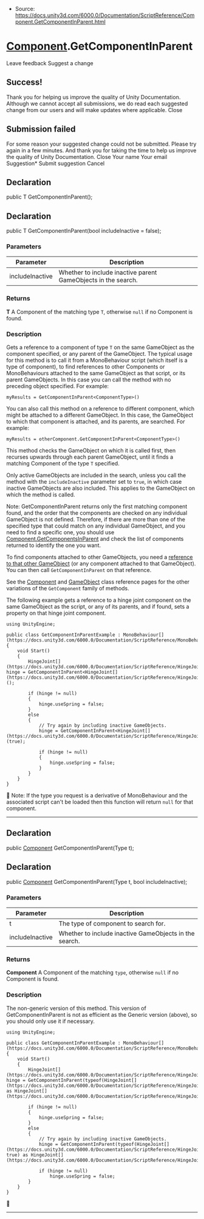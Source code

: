 * Source: https://docs.unity3d.com/6000.0/Documentation/ScriptReference/Component.GetComponentInParent.html

#  [Component](https://docs.unity3d.com/6000.0/Documentation/ScriptReference/Component.html).GetComponentInParent
Leave feedback
Suggest a change
## Success!
Thank you for helping us improve the quality of Unity Documentation. Although we cannot accept all submissions, we do read each suggested change from our users and will make updates where applicable.
Close
## Submission failed
For some reason your suggested change could not be submitted. Please <a>try again</a> in a few minutes. And thank you for taking the time to help us improve the quality of Unity Documentation.
Close
Your name Your email Suggestion* Submit suggestion
Cancel
## Declaration
public T GetComponentInParent(); 
## Declaration
public T GetComponentInParent(bool includeInactive = false); 
### Parameters
Parameter | Description  
---|---  
includeInactive | Whether to include inactive parent GameObjects in the search.  
### Returns
**T** A Component of the matching type `T`, otherwise `null` if no Component is found. 
### Description
Gets a reference to a component of type `T` on the same GameObject as the component specified, or any parent of the GameObject.
The typical usage for this method is to call it from a MonoBehaviour script (which itself is a type of component), to find references to other Components or MonoBehaviours attached to the same GameObject as that script, or its parent GameObjects. In this case you can call the method with no preceding object specified. For example:  
  
`myResults = GetComponentInParent<ComponentType>()`  
  
You can also call this method on a reference to different component, which might be attached to a different GameObject. In this case, the GameObject to which that component is attached, and its parents, are searched. For example:  
  
`myResults = otherComponent.GetComponentInParent<ComponentType>()`  
  
This method checks the GameObject on which it is called first, then recurses upwards through each parent GameObject, until it finds a matching Component of the type `T` specified.  
  
Only active GameObjects are included in the search, unless you call the method with the `includeInactive` parameter set to `true`, in which case inactive GameObjects are also included. This applies to the GameObject on which the method is called.  
  
Note: GetComponentInParent returns only the first matching component found, and the order that the components are checked on any individual GameObject is not defined. Therefore, if there are more than one of the specified type that could match on any individual GameObject, and you need to find a specific one, you should use [Component.GetComponentsInParent](https://docs.unity3d.com/6000.0/Documentation/ScriptReference/Component.GetComponentsInParent.html) and check the list of components returned to identify the one you want.  
  
To find components attached to other GameObjects, you need a [reference to that other GameObject](https://docs.unity3d.com/6000.0/Documentation/Manual/class-GameObject.html#AccessingOtherGameObjects) (or any component attached to that GameObject). You can then call `GetComponentInParent` on that reference.  
  
See the [Component](https://docs.unity3d.com/6000.0/Documentation/ScriptReference/Component.html) and [GameObject](https://docs.unity3d.com/6000.0/Documentation/ScriptReference/GameObject.html) class reference pages for the other variations of the `GetComponent` family of methods.  
  
The following example gets a reference to a hinge joint component on the same GameObject as the script, or any of its parents, and if found, sets a property on that hinge joint component.
```
using UnityEngine;  
  
public class GetComponentInParentExample : MonoBehaviour[](https://docs.unity3d.com/6000.0/Documentation/ScriptReference/MonoBehaviour.html)
{
    void Start()
    {
        HingeJoint[](https://docs.unity3d.com/6000.0/Documentation/ScriptReference/HingeJoint.html) hinge = GetComponentInParent<HingeJoint[](https://docs.unity3d.com/6000.0/Documentation/ScriptReference/HingeJoint.html)>();  
  
        if (hinge != null)
        {
            hinge.useSpring = false;
        }
        else
        {
            // Try again by including inactive GameObjects.
            hinge = GetComponentInParent<HingeJoint[](https://docs.unity3d.com/6000.0/Documentation/ScriptReference/HingeJoint.html)>(true);  
  
            if (hinge != null)
            {
                hinge.useSpring = false;
            }
        }
    }
}
```

Note: If the type you request is a derivative of MonoBehaviour and the associated script can't be loaded then this function will return `null` for that component.
* * *
## Declaration
public [Component](https://docs.unity3d.com/6000.0/Documentation/ScriptReference/Component.html) GetComponentInParent(Type t); 
## Declaration
public [Component](https://docs.unity3d.com/6000.0/Documentation/ScriptReference/Component.html) GetComponentInParent(Type t, bool includeInactive); 
### Parameters
Parameter | Description  
---|---  
t | The type of component to search for.  
includeInactive | Whether to include inactive GameObjects in the search.  
### Returns
**Component** A Component of the matching `type`, otherwise `null` if no Component is found. 
### Description
The non-generic version of this method.
This version of GetComponentInParent is not as efficient as the Generic version (above), so you should only use it if necessary.
```
using UnityEngine;  
  
public class GetComponentInParentExample : MonoBehaviour[](https://docs.unity3d.com/6000.0/Documentation/ScriptReference/MonoBehaviour.html)
{
    void Start()
    {
        HingeJoint[](https://docs.unity3d.com/6000.0/Documentation/ScriptReference/HingeJoint.html) hinge = GetComponentInParent(typeof(HingeJoint[](https://docs.unity3d.com/6000.0/Documentation/ScriptReference/HingeJoint.html))) as HingeJoint[](https://docs.unity3d.com/6000.0/Documentation/ScriptReference/HingeJoint.html);  
  
        if (hinge != null)
        {
            hinge.useSpring = false;
        }
        else
        {
            // Try again by including inactive GameObjects.
            hinge = GetComponentInParent(typeof(HingeJoint[](https://docs.unity3d.com/6000.0/Documentation/ScriptReference/HingeJoint.html)), true) as HingeJoint[](https://docs.unity3d.com/6000.0/Documentation/ScriptReference/HingeJoint.html);  
  
            if (hinge != null)
                hinge.useSpring = false;
        }
    }
}

```

* * *
